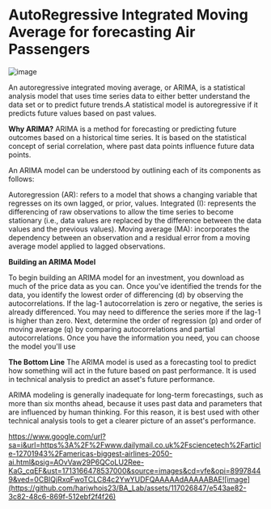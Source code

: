 # AutoRegressive Integrated Moving Average for forecasting Air Passengers

![image](https://github.com/hariwhois23/BA_Lab/assets/117026847/9826bea1-f0b3-4cd6-809d-fb1e02b3458e)


An autoregressive integrated moving average, or ARIMA, is a statistical analysis model that uses time series data to either better understand the data set or to predict future trends.A statistical model is autoregressive if it predicts future values based on past values.

**Why ARIMA?**
ARIMA is a method for forecasting or predicting future outcomes based on a historical time series. It is based on the statistical concept of serial correlation, where past data points influence future data points.

An ARIMA model can be understood by outlining each of its components as follows:

Autoregression (AR): refers to a model that shows a changing variable that regresses on its own lagged, or prior, values.
Integrated (I): represents the differencing of raw observations to allow the time series to become stationary (i.e., data values are replaced by the difference between the data values and the previous values).
Moving average (MA):  incorporates the dependency between an observation and a residual error from a moving average model applied to lagged observations.

**Building an ARIMA Model**

To begin building an ARIMA model for an investment, you download as much of the price data as you can. Once you've identified the trends for the data, you identify the lowest order of differencing (d) by observing the autocorrelations. If the lag-1 autocorrelation is zero or negative, the series is already differenced. You may need to difference the series more if the lag-1 is higher than zero. Next, determine the order of regression (p) and order of moving average (q) by comparing autocorrelations and partial autocorrelations. Once you have the information you need, you can choose the model you'll use

**The Bottom Line**
The ARIMA model is used as a forecasting tool to predict how something will act in the future based on past performance. It is used in technical analysis to predict an asset's future performance.

ARIMA modeling is generally inadequate for long-term forecastings, such as more than six months ahead, because it uses past data and parameters that are influenced by human thinking. For this reason, it is best used with other technical analysis tools to get a clearer picture of an asset's performance.

https://www.google.com/url?sa=i&url=https%3A%2F%2Fwww.dailymail.co.uk%2Fsciencetech%2Farticle-12701943%2Famericas-biggest-airlines-2050-ai.html&psig=AOvVaw29P6QCoLU2Ree-KaG_cqEF&ust=1713166478537000&source=images&cd=vfe&opi=89978449&ved=0CBIQjRxqFwoTCLC84c2YwYUDFQAAAAAdAAAAABAE![image](https://github.com/hariwhois23/BA_Lab/assets/117026847/e543ae82-3c82-48c6-869f-512ebf2f4f26)

